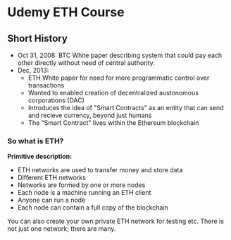 # Udemy ETH Course

## Short History

- Oct 31, 2008: BTC White paper describing system that could pay each other directly without need of central authority.
- Dec, 2013:
	- ETH White paper for need for more programmatic control over transactions
	- Wanted to enabled creation of decentralized austonomous corporations (DAC)
	- Introduces the idea of "Smart Contracts" as an entity that can send and recieve currency, beyond just humans
	- The "Smart Contract" lives within the Ethereum blockchain

### So what is ETH?

**Primitive description:**

- ETH networks are used to transfer money and store data
- Different ETH networks
- Networks are formed by one or more nodes
- Each node is a machine running an ETH client
- Anyone can run a node
- Each node can contain a full copy of the blockchain

You can also create your own private ETH network for testing etc. There is not just one network; there are many.
